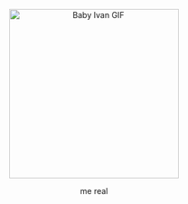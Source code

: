 <p align="center">
  <img src="https://media.tenor.com/NVhvN7vO3HEAAAAi/baby-ivan-baby-ivan-alnst.gif" alt="Baby Ivan GIF" width="300">
</p>
<p align="center"> me real</p>
